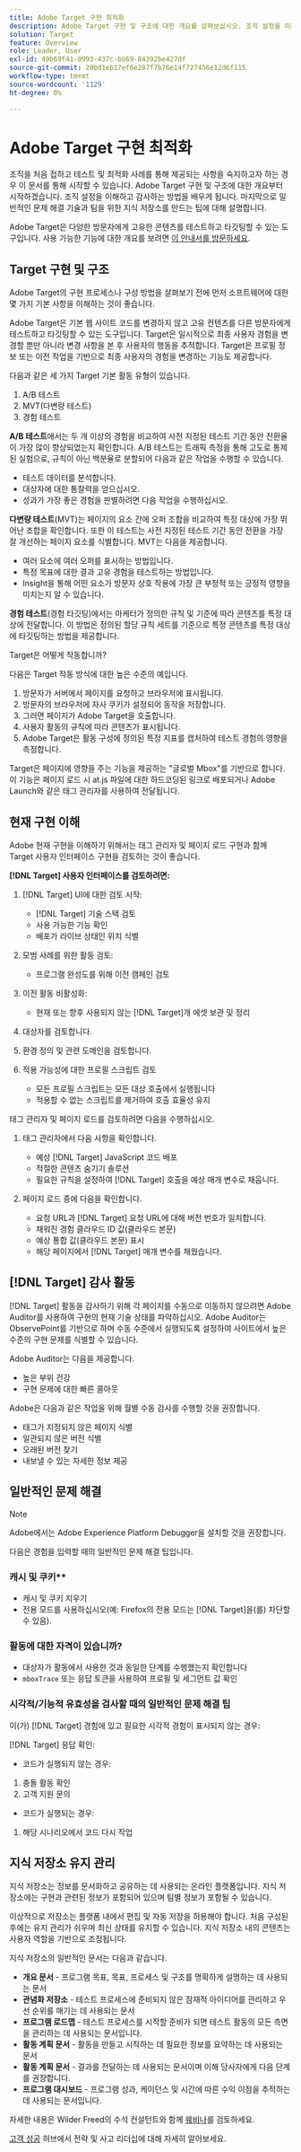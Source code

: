 ```yaml
---
title: Adobe Target 구현 최적화
description: Adobe Target 구현 및 구조에 대한 개요를 살펴보십시오. 조직 설정을 이해하고 감사하는 방법에 대해 알아봅니다. 팀을 위한 지식 저장소를 만드는 일반적인 문제 해결 기법 및 팁에 대해 알아봅니다.
solution: Target
feature: Overview
role: Leader, User
exl-id: 49b69f41-0993-437c-bb69-84392be427df
source-git-commit: 20bd1eb17ef6e287f7b76e14f727456e12d6f115
workflow-type: tm+mt
source-wordcount: '1129'
ht-degree: 0%

---
```


# Adobe Target 구현 최적화

조직을 처음 접하고 테스트 및 최적화 사례를 통해 제공되는 사항을 숙지하고자 하는 경우 이 문서를 통해 시작할 수 있습니다. Adobe Target 구현 및 구조에 대한 개요부터 시작하겠습니다. 조직 설정을 이해하고 감사하는 방법을 배우게 됩니다. 마지막으로 일반적인 문제 해결 기술과 팀을 위한 지식 저장소를 만드는 팁에 대해 설명합니다.

Adobe Target은 다양한 방문자에게 고유한 콘텐츠를 테스트하고 타깃팅할 수 있는 도구입니다. 사용 가능한 기능에 대한 개요를 보려면 [이 안내서를 방문하세요](https://experienceleague.adobe.com/docs/target/using/introduction/intro.html?lang=en).

## Target 구현 및 구조

Adobe Target의 구현 프로세스나 구성 방법을 살펴보기 전에 먼저 소프트웨어에 대한 몇 가지 기본 사항을 이해하는 것이 좋습니다.

Adobe Target은 기본 웹 사이트 코드를 변경하지 않고 고유 컨텐츠를 다른 방문자에게 테스트하고 타깃팅할 수 있는 도구입니다. Target은 일시적으로 최종 사용자 경험을 변경할 뿐만 아니라 변경 사항을 본 후 사용자의 행동을 추적합니다. Target은 프로필 정보 또는 이전 작업을 기반으로 최종 사용자의 경험을 변경하는 기능도 제공합니다.

다음과 같은 세 가지 Target 기본 활동 유형이 있습니다.

1. A/B 테스트
2. MVT(다변량 테스트)
3. 경험 테스트

**A/B 테스트**&#x200B;에서는 두 개 이상의 경험을 비교하여 사전 지정된 테스트 기간 동안 전환율이 가장 많이 향상되었는지 확인합니다. A/B 테스트는 트래픽 측정을 통해 고도로 통제된 실험으로, 규칙이 아닌 백분율로 분할되어 다음과 같은 작업을 수행할 수 있습니다.

* 테스트 데이터를 분석합니다.
* 대상자에 대한 통찰력을 얻으십시오.
* 성과가 가장 좋은 경험을 판별하려면 다음 작업을 수행하십시오.

**다변량 테스트**(MVT)는 페이지의 요소 간에 오퍼 조합을 비교하여 특정 대상에 가장 뛰어난 조합을 확인합니다. 또한 이 테스트는 사전 지정된 테스트 기간 동안 전환을 가장 잘 개선하는 페이지 요소를 식별합니다. MVT는 다음을 제공합니다.

* 여러 요소에 여러 오퍼를 표시하는 방법입니다.
* 특정 목표에 대한 결과 고유 경험을 테스트하는 방법입니다.
* Insight을 통해 어떤 요소가 방문자 상호 작용에 가장 큰 부정적 또는 긍정적 영향을 미치는지 알 수 있습니다.

**경험 테스트**(경험 타깃팅)에서는 마케터가 정의한 규칙 및 기준에 따라 콘텐츠를 특정 대상에 전달합니다. 이 방법은 정의된 할당 규칙 세트를 기준으로 특정 콘텐츠를 특정 대상에 타깃팅하는 방법을 제공합니다.

Target은 어떻게 작동합니까?

다음은 Target 작동 방식에 대한 높은 수준의 예입니다.

1. 방문자가 서버에서 페이지를 요청하고 브라우저에 표시됩니다.
1. 방문자의 브라우저에 자사 쿠키가 설정되어 동작을 저장합니다.
1. 그러면 페이지가 Adobe Target을 호출합니다.
1. 사용자 활동의 규칙에 따라 콘텐츠가 표시됩니다.
1. Adobe Target은 활동 구성에 정의된 특정 지표를 캡처하여 테스트 경험의 영향을 측정합니다.

Target은 페이지에 영향을 주는 기능을 제공하는 &quot;글로벌 Mbox&quot;를 기반으로 합니다. 이 기능은 페이지 로드 시 at.js 파일에 대한 하드코딩된 링크로 배포되거나 Adobe Launch와 같은 태그 관리자를 사용하여 전달됩니다.

## 현재 구현 이해

Adobe 현재 구현을 이해하기 위해서는 태그 관리자 및 페이지 로드 구현과 함께 Target 사용자 인터페이스 구현을 검토하는 것이 좋습니다.

**[!DNL Target] 사용자 인터페이스를 검토하려면:**

1. [!DNL Target] UI에 대한 검토 시작:

   * [!DNL Target] 기술 스택 검토
   * 사용 가능한 기능 확인
   * 배포가 라이브 상태인 위치 식별

1. 모범 사례를 위한 활동 검토:

   * 프로그램 완성도를 위해 이전 캠페인 검토

1. 이전 활동 비활성화:

   * 현재 또는 향후 사용되지 않는 [!DNL Target]개 에셋 보관 및 정리

1. 대상자를 검토합니다.

1. 환경 정의 및 관련 도메인을 검토합니다.

1. 적용 가능성에 대한 프로필 스크립트 검토

   * 모든 프로필 스크립트는 모든 대상 호출에서 실행됩니다
   * 적용할 수 없는 스크립트를 제거하여 호출 효율성 유지

태그 관리자 및 페이지 로드를 검토하려면 다음을 수행하십시오.

1. 태그 관리자에서 다음 사항을 확인합니다.

   * 예상 [!DNL Target] JavaScript 코드 배포
   * 적절한 콘텐츠 숨기기 솔루션
   * 필요한 규칙을 설정하여 [!DNL Target] 호출을 예상 매개 변수로 채웁니다.

1. 페이지 로드 중에 다음을 확인합니다.

   * 요청 URL과 [!DNL Target] 요청 URL에 대해 버전 번호가 일치합니다.
   * 채워진 경험 클라우드 ID 값(클라우드 본문)
   * 예상 통합 값(클라우드 본문) 표시
   * 해당 페이지에서 [!DNL Target] 매개 변수를 채웠습니다.

## [!DNL Target] 감사 활동

[!DNL Target] 활동을 감사하기 위해 각 페이지를 수동으로 이동하지 않으려면 Adobe Auditor를 사용하여 구현의 현재 기술 상태를 파악하십시오. Adobe Auditor는 ObservePoint를 기반으로 하며 수동 수준에서 실행되도록 설정하여 사이트에서 높은 수준의 구현 문제를 식별할 수 있습니다.

Adobe Auditor는 다음을 제공합니다.

* 높은 부위 건강
* 구현 문제에 대한 빠른 콜아웃

Adobe은 다음과 같은 작업을 위해 월별 수동 감사를 수행할 것을 권장합니다.

* 태그가 지정되지 않은 페이지 식별
* 일관되지 않은 버전 식별
* 오래된 버전 찾기
* 내보낼 수 있는 자세한 정보 제공

## 일반적인 문제 해결

>[!NOTE]
>
>Adobe에서는 Adobe Experience Platform Debugger을 설치할 것을 권장합니다.

다음은 경험을 입력할 때의 일반적인 문제 해결 팁입니다.

### 캐시 및 쿠키**

* 캐시 및 쿠키 지우기
* 전용 모드를 사용하십시오(예: Firefox의 전용 모드는 [!DNL Target]을(를) 차단할 수 있음).

### 활동에 대한 자격이 있습니까?

* 대상자가 활동에서 사용한 것과 동일한 단계를 수행했는지 확인합니다
* `mboxTrace` 또는 응답 토큰을 사용하여 프로필 및 세그먼트 값 확인

### 시각적/기능적 유효성을 검사할 때의 일반적인 문제 해결 팁

이(가) [!DNL Target] 경험에 있고 필요한 시각적 경험이 표시되지 않는 경우:

[!DNL Target] 응답 확인:

* 코드가 실행되지 않는 경우:

1. 충돌 활동 확인
1. 고객 지원 문의

* 코드가 실행되는 경우:

1. 해당 시나리오에서 코드 다시 작업

## 지식 저장소 유지 관리

지식 저장소는 정보를 문서화하고 공유하는 데 사용되는 온라인 플랫폼입니다. 지식 저장소에는 구현과 관련된 정보가 포함되어 있으며 팀별 정보가 포함될 수 있습니다.

이상적으로 저장소는 플랫폼 내에서 편집 및 자동 저장을 허용해야 합니다. 처음 구성된 후에는 유지 관리가 쉬우며 최신 상태를 유지할 수 있습니다. 지식 저장소 내의 콘텐츠는 사용자 역할을 기반으로 조정됩니다.

지식 저장소의 일반적인 문서는 다음과 같습니다.

* **개요 문서** - 프로그램 목표, 목표, 프로세스 및 구조를 명확하게 설명하는 데 사용되는 문서
* **관념화 저장소** - 테스트 프로세스에 준비되지 않은 잠재적 아이디어를 관리하고 우선 순위를 매기는 데 사용되는 문서
* **프로그램 로드맵** - 테스트 프로세스를 시작할 준비가 되면 테스트 활동의 모든 측면을 관리하는 데 사용되는 문서입니다.
* **활동 계획 문서** - 활동을 만들고 시작하는 데 필요한 정보를 요약하는 데 사용되는 문서
* **활동 계획 문서** - 결과를 전달하는 데 사용되는 문서이며 이해 당사자에게 다음 단계를 권장합니다.
* **프로그램 대시보드** - 프로그램 성과, 케이던스 및 시간에 따른 수익 이점을 추적하는 데 사용되는 문서입니다.

자세한 내용은 Wilder Freed의 수석 컨설턴트와 함께 [웨비나](https://adobecustomersuccess.adobeconnect.com/p4p7xlp7dh42mp4/)를 검토하세요.

[고객 성공](https://experienceleague.adobe.com/docs/customer-success/customer-success/overview.html) 허브에서 전략 및 사고 리더십에 대해 자세히 알아보세요.
